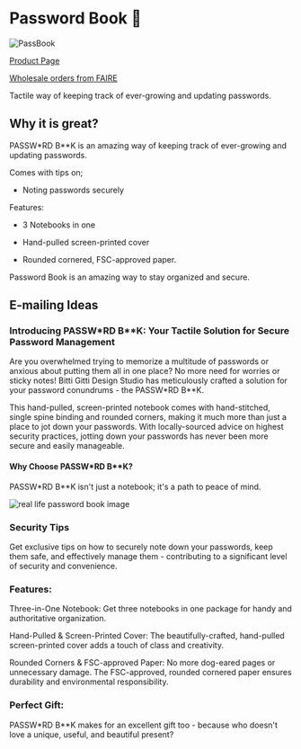 # Password Book 🔑
![PassBook](https://uploads-ssl.webflow.com/6202ac1b2e651ed862489cc3/6481c32ff2ff9f6f2f6033fc_PassBook-7.jpg)

[Product Page](https://www.bitti-gitti.com/lovely/passbook-paper)

[Wholesale orders from FAIRE](https://www.faire.com/product/p_z8z4ezce8f)

Tactile way of keeping track of ever-growing and updating passwords.

## Why it is great?

PASSW*RD B**K is an amazing way of keeping track of ever-growing and updating passwords.

Comes with tips on;

* Noting passwords securely

Features:

* 3 Notebooks in one

* Hand-pulled screen-printed cover

* Rounded cornered, FSC-approved paper.

Password Book is an amazing way to stay organized and secure.

## E-mailing Ideas

### Introducing PASSW*RD B**K: Your Tactile Solution for Secure Password Management

Are you overwhelmed trying to memorize a multitude of passwords or anxious about putting them all in one place? No more need for worries or sticky notes! Bitti Gitti Design Studio has meticulously crafted a solution for your password conundrums - the PASSW*RD B**K.

This hand-pulled, screen-printed notebook comes with hand-stitched, single spine binding and rounded corners, making it much more than just a place to jot down your passwords. With locally-sourced advice on highest security practices, jotting down your passwords has never been more secure and easily manageable.

#### Why Choose PASSW*RD B**K?

PASSW*RD B**K isn't just a notebook; it's a path to peace of mind.

![real life password book image](https://uploads-ssl.webflow.com/6202ac1b2e651ed862489cc3/6481c333df7f6c07a8a67536_PassBook-5.jpg)

### Security Tips
Get exclusive tips on how to securely note down your passwords, keep them safe, and effectively manage them - contributing to a significant level of security and convenience.

### Features:
Three-in-One Notebook: Get three notebooks in one package for handy and authoritative organization.

Hand-Pulled & Screen-Printed Cover: The beautifully-crafted, hand-pulled screen-printed cover adds a touch of class and creativity.

Rounded Corners & FSC-approved Paper: No more dog-eared pages or unnecessary damage. The FSC-approved, rounded cornered paper ensures durability and environmental responsibility.

### Perfect Gift:

PASSW*RD B**K makes for an excellent gift too - because who doesn't love a unique, useful, and beautiful present?